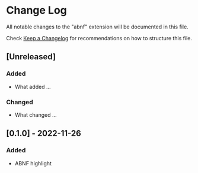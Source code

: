 # Change Log

All notable changes to the "abnf" extension will be documented in this file.

Check [Keep a Changelog](http://keepachangelog.com/) for recommendations on how to structure this file.

## [Unreleased]

### Added

- What added ...

### Changed

- What changed ...

## [0.1.0] - 2022-11-26

### Added

- ABNF highlight
